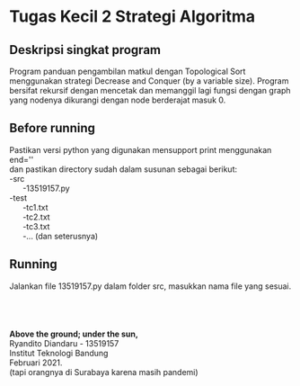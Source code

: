 # Tugas Kecil 2 Strategi Algoritma
## Deskripsi singkat program
Program panduan pengambilan matkul dengan Topological Sort menggunakan strategi Decrease and Conquer (by a variable size). Program bersifat rekursif dengan mencetak dan memanggil lagi fungsi dengan graph yang nodenya dikurangi dengan node berderajat masuk 0.  

## Before running
Pastikan versi python yang digunakan mensupport print menggunakan end=''  
dan pastikan directory sudah dalam susunan sebagai berikut:  
-src  
&nbsp;&nbsp;&nbsp;&nbsp;&nbsp;&nbsp;-13519157.py  
-test  
&nbsp;&nbsp;&nbsp;&nbsp;&nbsp;&nbsp;-tc1.txt  
&nbsp;&nbsp;&nbsp;&nbsp;&nbsp;&nbsp;-tc2.txt  
&nbsp;&nbsp;&nbsp;&nbsp;&nbsp;&nbsp;-tc3.txt  
&nbsp;&nbsp;&nbsp;&nbsp;&nbsp;&nbsp;-... (dan seterusnya)  
  
## Running
Jalankan file 13519157.py dalam folder src, masukkan nama file yang sesuai.  
\
\
\
\
**Above the ground; under the sun,**  
Ryandito Diandaru - 13519157  
Institut Teknologi Bandung  
Februari 2021.  
(tapi orangnya di Surabaya karena masih pandemi)
